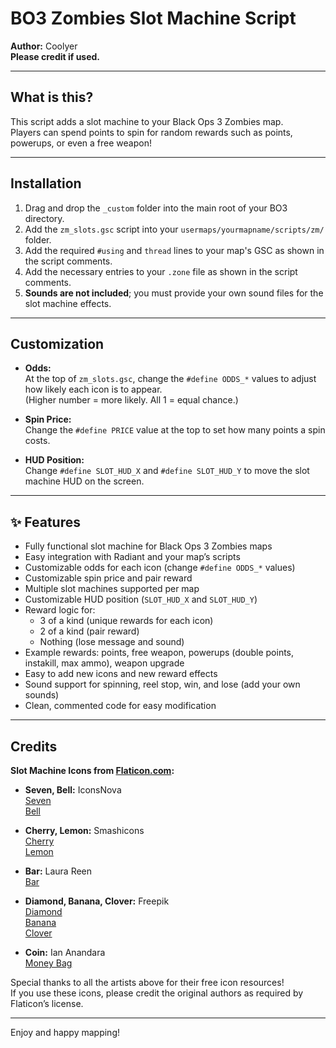 # BO3 Zombies Slot Machine Script

**Author:** Coolyer  
**Please credit if used.**

---

## What is this?

This script adds a slot machine to your Black Ops 3 Zombies map.  
Players can spend points to spin for random rewards such as points, powerups, or even a free weapon!

---

## Installation

1. Drag and drop the `_custom` folder into the main root of your BO3 directory.
2. Add the `zm_slots.gsc` script into your `usermaps/yourmapname/scripts/zm/` folder.
3. Add the required `#using` and `thread` lines to your map's GSC as shown in the script comments.
4. Add the necessary entries to your `.zone` file as shown in the script comments.
5. **Sounds are not included**; you must provide your own sound files for the slot machine effects.

---

## Customization

- **Odds:**  
  At the top of `zm_slots.gsc`, change the `#define ODDS_*` values to adjust how likely each icon is to appear.  
  (Higher number = more likely. All 1 = equal chance.)

- **Spin Price:**  
  Change the `#define PRICE` value at the top to set how many points a spin costs.

- **HUD Position:**  
  Change `#define SLOT_HUD_X` and `#define SLOT_HUD_Y` to move the slot machine HUD on the screen.

---
## ✨ Features

- Fully functional slot machine for Black Ops 3 Zombies maps
- Easy integration with Radiant and your map’s scripts
- Customizable odds for each icon (change `#define ODDS_*` values)
- Customizable spin price and pair reward
- Multiple slot machines supported per map
- Customizable HUD position (`SLOT_HUD_X` and `SLOT_HUD_Y`)
- Reward logic for:
  - 3 of a kind (unique rewards for each icon)
  - 2 of a kind (pair reward)
  - Nothing (lose message and sound)
- Example rewards: points, free weapon, powerups (double points, instakill, max ammo), weapon upgrade
- Easy to add new icons and new reward effects
- Sound support for spinning, reel stop, win, and lose (add your own sounds)
- Clean, commented code for easy modification
---
## Credits

**Slot Machine Icons from [Flaticon.com](https://www.flaticon.com/):**

- **Seven, Bell:** IconsNova  
  [Seven](https://www.flaticon.com/free-icon/seven_8616978?term=seven&page=1&position=22&origin=search&related_id=8616978)  
  [Bell](https://www.flaticon.com/free-icon/bell_8616927?term=bell+gambling&page=1&position=3&origin=search&related_id=8616927)

- **Cherry, Lemon:** Smashicons  
  [Cherry](https://www.flaticon.com/free-icon/cherries_3137038?term=cherry&related_id=3137038)  
  [Lemon](https://www.flaticon.com/free-icon/lemon_3137034?related_id=3137034&origin=pack)

- **Bar:** Laura Reen  
  [Bar](https://www.flaticon.com/free-icon/game_15423951?term=bar+gambling&page=1&position=9&origin=search&related_id=15423951)

- **Diamond, Banana, Clover:** Freepik  
  [Diamond](https://www.flaticon.com/free-icon/diamond_408421?term=diamond&related_id=408421)  
  [Banana](https://www.flaticon.com/free-icon/banana_2990510?term=banana&page=1&position=11&origin=search&related_id=2990510)  
  [Clover](https://www.flaticon.com/free-icon/clover_781410?term=clover&page=1&position=2&origin=search&related_id=781410)

- **Coin:** Ian Anandara  
  [Money Bag](https://www.flaticon.com/free-icon/money-bag_3004164?term=money&related_id=3004164)

Special thanks to all the artists above for their free icon resources!  
If you use these icons, please credit the original authors as required by Flaticon’s license.

---

Enjoy and happy mapping!
